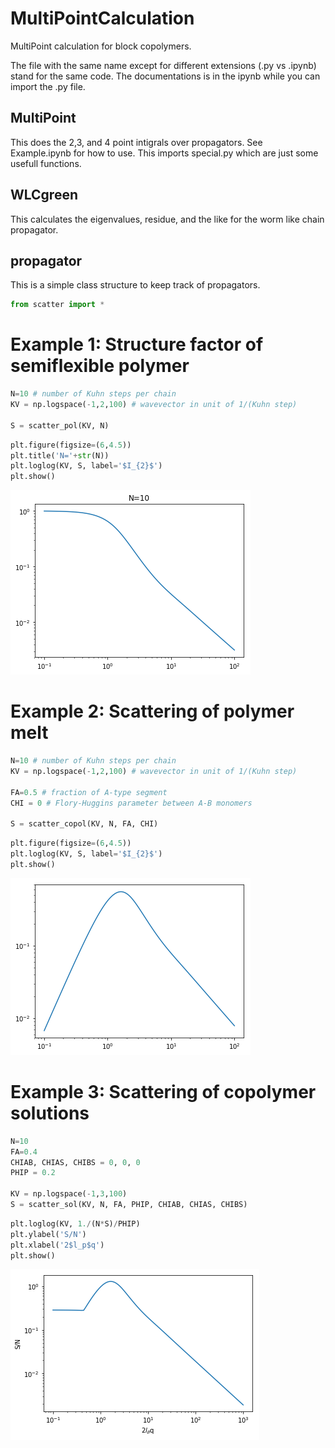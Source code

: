 # MultiPointCalculation
MultiPoint calculation for block copolymers.

The file with the same name except for different extensions (.py vs .ipynb)
stand for the same code.  The documentations is in the ipynb while you can
import the .py file.

## MultiPoint
This does the 2,3, and 4 point intigrals over propagators.
See Example.ipynb for how to use.
This imports special.py which are just some usefull functions.

## WLCgreen
This calculates the eigenvalues, residue, and the like for the worm like chain
propagator.

## propagator
This is a simple class structure to keep track of propagators.





```python
from scatter import *
```

# Example 1: Structure factor of semiflexible polymer


```python
N=10 # number of Kuhn steps per chain
KV = np.logspace(-1,2,100) # wavevector in unit of 1/(Kuhn step)

S = scatter_pol(KV, N)
```


```python
plt.figure(figsize=(6,4.5))
plt.title('N='+str(N))
plt.loglog(KV, S, label='$I_{2}$')
plt.show()
```


![png](example_figs/output_3_0.png)


# Example 2: Scattering of polymer melt


```python
N=10 # number of Kuhn steps per chain
KV = np.logspace(-1,2,100) # wavevector in unit of 1/(Kuhn step)

FA=0.5 # fraction of A-type segment
CHI = 0 # Flory-Huggins parameter between A-B monomers

S = scatter_copol(KV, N, FA, CHI)
```


```python
plt.figure(figsize=(6,4.5))
plt.loglog(KV, S, label='$I_{2}$')
plt.show()
```


![png](example_figs/output_6_0.png)


# Example 3: Scattering of copolymer solutions


```python
N=10
FA=0.4
CHIAB, CHIAS, CHIBS = 0, 0, 0
PHIP = 0.2

KV = np.logspace(-1,3,100)
S = scatter_sol(KV, N, FA, PHIP, CHIAB, CHIAS, CHIBS)
```


```python
plt.loglog(KV, 1./(N*S)/PHIP)
plt.ylabel('S/N')
plt.xlabel('2$l_p$q')
plt.show()
```


![png](example_figs/output_9_0.png)



```python

```
